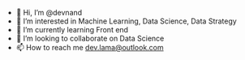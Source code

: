 - 👋 Hi, I’m @devnand
- 👀 I’m interested in Machine Learning, Data Science, Data Strategy
- 🌱 I’m currently learning Front end 
- 💞️ I’m looking to collaborate on Data Science
- 📫 How to reach me dev.lama@outlook.com

<!---
devnand/devnand is a ✨ special ✨ repository because its `README.md` (this file) appears on your GitHub profile.
You can click the Preview link to take a look at your changes.
--->
